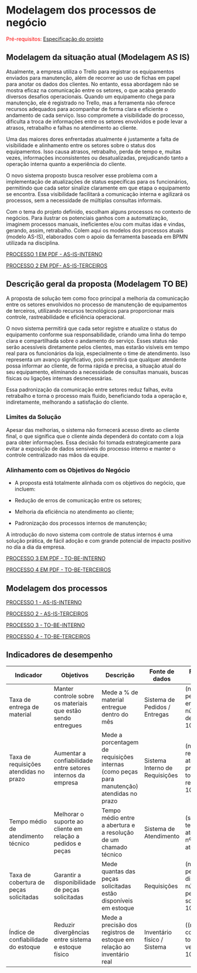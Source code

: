 # Modelagem dos processos de negócio

<span style="color:red">Pré-requisitos: <a href="02-Especificacao.md"> Especificação do projeto</a></span>


## Modelagem da situação atual (Modelagem AS IS)

Atualmente, a empresa utiliza o Trello para registrar os equipamentos enviados para manutenção, além de recorrer ao uso de fichas em papel para anotar os dados dos clientes. No entanto, essa abordagem não se mostra eficaz na comunicação entre os setores, o que acaba gerando diversos desafios operacionais. Quando um equipamento chega para manutenção, ele é registrado no Trello, mas a ferramenta não oferece recursos adequados para acompanhar de forma clara e eficiente o andamento de cada serviço. Isso compromete a visibilidade do processo, dificulta a troca de informações entre os setores envolvidos e pode levar a atrasos, retrabalho e falhas no atendimento ao cliente.

Uma das maiores dores enfrentadas atualmente é justamente a falta de visibilidade e alinhamento entre os setores sobre o status dos equipamentos. Isso causa atrasos, retrabalho, perda de tempo e, muitas vezes, informações inconsistentes ou desatualizadas, prejudicando tanto a operação interna quanto a experiência do cliente.

O novo sistema proposto busca resolver esse problema com a implementação de atualizações de status específicas para os funcionários, permitindo que cada setor sinalize claramente em que etapa o equipamento se encontra. Essa visibilidade facilitará a comunicação interna e agilizará os processos, sem a necessidade de múltiplas consultas informais.

Com o tema do projeto definido, escolham alguns processos no contexto de negócios. Para ilustrar os potenciais ganhos com a automatização, imaginem processos manuais, ineficientes e/ou com muitas idas e vindas, gerando, assim, retrabalho. Colem aqui os modelos dos processos atuais (modelo AS-IS), elaborados com o apoio da ferramenta baseada em BPMN utilizada na disciplina.

[PROCESSO 1 EM PDF - AS-IS-INTERNO](./processes/AS-IS-Interno.pdf "Processo 1.")

[PROCESSO 2 EM PDF- AS-IS-TERCEIROS](./processes/AS-IS-Terceiros.pdf "Processo 2.")

## Descrição geral da proposta (Modelagem TO BE)

A proposta de solução tem como foco principal a melhoria da comunicação entre os setores envolvidos no processo de manutenção de equipamentos de terceiros, utilizando recursos tecnológicos para proporcionar mais controle, rastreabilidade e eficiência operacional.

O novo sistema permitirá que cada setor registre e atualize o status do equipamento conforme sua responsabilidade, criando uma linha do tempo clara e compartilhada sobre o andamento do serviço. Esses status não serão acessíveis diretamente pelos clientes, mas estarão visíveis em tempo real para os funcionários da loja, especialmente o time de atendimento. Isso representa um avanço significativo, pois permitirá que qualquer atendente possa informar ao cliente, de forma rápida e precisa, a situação atual do seu equipamento, eliminando a necessidade de consultas manuais, buscas físicas ou ligações internas desnecessárias.

Essa padronização da comunicação entre setores reduz falhas, evita retrabalho e torna o processo mais fluido, beneficiando toda a operação e, indiretamente, melhorando a satisfação do cliente.

### Limites da Solução

Apesar das melhorias, o sistema não fornecerá acesso direto ao cliente final, o que significa que o cliente ainda dependerá do contato com a loja para obter informações. Essa decisão foi tomada estrategicamente para evitar a exposição de dados sensíveis do processo interno e manter o controle centralizado nas mãos da equipe.

### Alinhamento com os Objetivos do Negócio
 - A proposta está totalmente alinhada com os objetivos do negócio, que incluem:

 - Redução de erros de comunicação entre os setores;

 - Melhoria da eficiência no atendimento ao cliente;

 - Padronização dos processos internos de manutenção;


A introdução do novo sistema com controle de status internos é uma solução prática, de fácil adoção e com grande potencial de impacto positivo no dia a dia da empresa.

[PROCESSO 3 EM PDF - TO-BE-INTERNO](./processes/TO-BE-Internos.pdf "Processo 3.")


[PROCESSO 4 EM PDF - TO-BE-TERCEIROS](./processes/TO-BE_Terceiros.pdf "Processo 4.")

## Modelagem dos processos

[PROCESSO 1 - AS-IS-INTERNO](./processes/processo-1-nome-do-processo.md "Detalhamento do processo 1.")

[PROCESSO 2 - AS-IS-TERCEIROS](./processes/processo-2-nome-do-processo.md "Detalhamento do processo 2.")

[PROCESSO 3 - TO-BE-INTERNO](./processes/processo-2-nome-do-processo.md "Detalhamento do processo 2.")

[PROCESSO 4 - TO-BE-TERCEIROS]()

## Indicadores de desempenho

| **Indicador** | **Objetivos** | **Descrição** | **Fonte de dados** | **Fórmula de cálculo** |
| ---           | ---           | ---           | ---             | ---             |
| Taxa de entrega de material | Manter controle sobre os materiais que estão sendo entregues |Mede a % de material entregue dentro do mês | Sistema de Pedidos / Entregas | (número de pedidos entregues / número total de pedidos) * 100 |
| Taxa de requisições atendidas no prazo | Aumentar a confiabilidade entre setores internos da empresa | Mede a porcentagem de requisições internas (como peças para manutenção) atendidas no prazo | Sistema Interno de Requisições | (nº de requisições atendidas no prazo / nº total de requisições) * 100 |
| Tempo médio de atendimento técnico | Melhorar o suporte ao cliente em relação a pedidos e peças | Tempo médio entre a abertura e a resolução de um chamado técnico | Sistema de Atendimento | (soma dos tempos de atendimento / nº total de atendimentos) |
| Taxa de cobertura de peças solicitadas | Garantir a disponibilidade de peças solicitadas | Mede quantas das peças solicitadas estão disponíveis em estoque | Requisições | (número de peças disponíveis / número de peças solicitadas) * 100 |
| Índice de confiabilidade do estoque | Reduzir divergências entre sistema e estoque físico | Mede a precisão dos registros de estoque em relação ao inventário real | Inventário físico / Sistema | ((nº de itens corretos / total de itens verificados) * 100) |
